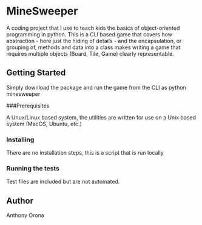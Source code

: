 # MineSweeper

A coding project that I use to teach kids the basics of object-oriented programming in python. This is a CLI based game that covers how abstraction - here just the hiding of details - and the encapsulation, or grouping of, methods and data into a class makes writing a game that requires multiple objects (Board, Tile, Game) clearly representable.

## Getting Started

Simply download the package and run the game from the CLI as python minesweeper

###Prerequisites

A Unux/Linux based system, the utilities are written for use on a Unix based system (MacOS, Ubuntu, etc.)

### Installing

There are no installation steps, this is a script that is run locally

### Running the tests

Test files are included but are not automated.

## Author
Anthony Orona
